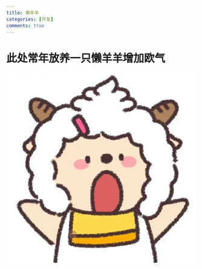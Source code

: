 ```yaml
---
title: 懒羊羊
categories: [开发]
comments: true
---
```

# 此处常年放养一只懒羊羊增加欧气
<img src="/assets/img/lanyangyang.jpg">
<br><br><br><br><br><br>


